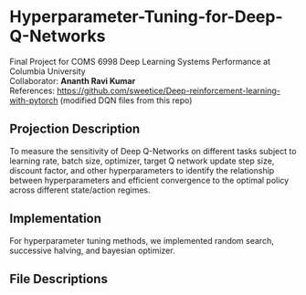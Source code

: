 # Hyperparameter-Tuning-for-Deep-Q-Networks
Final Project for COMS 6998 Deep Learning Systems Performance at Columbia University <br>
Collaborator: **Ananth Ravi Kumar** <br>
References: https://github.com/sweetice/Deep-reinforcement-learning-with-pytorch (modified DQN files from this repo)

## Projection Description
To measure the sensitivity of Deep Q-Networks on different tasks subject to learning rate, batch size, optimizer, target Q network update step size, discount factor, and other hyperparameters to identify the relationship between hyperparameters and efficient convergence to the optimal policy across different state/action regimes.

## Implementation
For hyperparameter tuning methods, we implemented random search, successive halving, and bayesian optimizer. 

## File Descriptions
